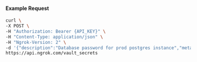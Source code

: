 <!-- Code generated for API Clients. DO NOT EDIT. -->

#### Example Request

```bash
curl \
-X POST \
-H "Authorization: Bearer {API_KEY}" \
-H "Content-Type: application/json" \
-H "Ngrok-Version: 2" \
-d '{"description":"Database password for prod postgres instance","metadata":"env=prod,service=postgres","name":"db-password","value":"supersecret123","vault_id":"vault_32dl4JHnGXldeeUYp5BEnHixCnc"}' \
https://api.ngrok.com/vault_secrets
```
